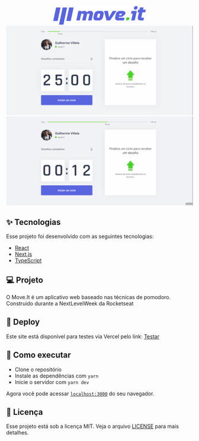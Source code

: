 <div align="center">
  <img src="https://github.com/Guilhermerisu/Move-It/blob/main/src/assets/logo.png" alt="MoveIt | ReactJS">
</div>

  <img src="https://github.com/Guilhermerisu/Move-It/blob/main/src/assets/PreviewGif1.gif" alt="Gif preview 1">
  <img src="https://github.com/Guilhermerisu/Move-It/blob/main/src/assets/PreviewGif2.gif" alt="Gif preview 2">

  ## ✨ Tecnologias

Esse projeto foi desenvolvido com as seguintes tecnologias:

- [React](https://reactjs.org)
- [Next.js](https://nextjs.org/)
- [TypeScript](https://www.typescriptlang.org/)

## 💻 Projeto

O Move.It é um aplicativo web baseado nas técnicas de pomodoro. Construido durante a NextLevelWeek da Rocketseat

## 🔖 Deploy

Este site está disponível para testes via Vercel pelo link: <a href="">Testar</a>

## 🚀 Como executar

- Clone o repositório
- Instale as dependências com `yarn`
- Inicie o servidor com `yarn dev`

Agora você pode acessar [`localhost:3000`](http://localhost:3000) do seu navegador.

## 📄 Licença

Esse projeto está sob a licença MIT. Veja o arquivo [LICENSE](LICENSE.md) para mais detalhes.

